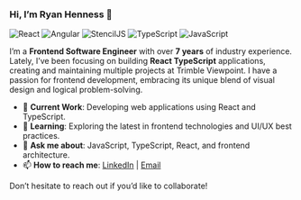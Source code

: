 ### Hi, I’m Ryan Henness 👋
![React](https://img.shields.io/badge/-React-blue)
![Angular](https://img.shields.io/badge/-Angular-red)
![StencilJS](https://img.shields.io/badge/-StencilJS-yellow)
![TypeScript](https://img.shields.io/badge/-TypeScript-%232b95ff)
![JavaScript](https://img.shields.io/badge/-JavaScript-%23fff42b)

I’m a **Frontend Software Engineer** with over **7 years** of industry experience. Lately, I’ve been focusing on building **React TypeScript** applications, creating and maintaining multiple projects at Trimble Viewpoint. I have a passion for frontend development, embracing its unique blend of visual design and logical problem-solving.

- 🔭 **Current Work**: Developing web applications using React and TypeScript.
- 🌱 **Learning**: Exploring the latest in frontend technologies and UI/UX best practices.
- 💬 **Ask me about**: JavaScript, TypeScript, React, and frontend architecture.
- 📫 **How to reach me**: [LinkedIn](https://www.linkedin.com/in/ryan-henness/) | [Email](ryanhenness@gmail.com)

Don’t hesitate to reach out if you’d like to collaborate!     
